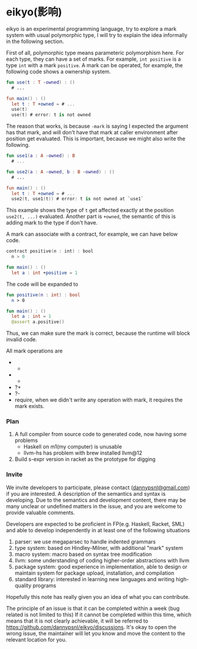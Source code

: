 # eikyo(影响)

eikyo is an experimental programming language, try to explore a mark system with usual polymorphic type, I will try to explain the idea informally in the following section.

First of all, polymorphic type means parameteric polymorphism here. For each type, they can have a set of marks. For example, `int positive` is a type `int` with a mark `positive`. A mark can be operated, for example, the following code shows a ownership system.

```kt
fun use(t : T -owned) : ()
  # ...

fun main() : ()
  let t : T +owned = # ...
  use(t)
  use(t) # error: t is not owned
```

The reason that works, is because `-mark` is saying I expected the argument has that mark, and will don't have that mark at caller environment after position get evaluated. This is important, because we might also write the following.

```kt
fun use1(a : A -owned) : B
  # ...

fun use2(a : A -owned, b : B -owned) : ()
  # ...

fun main() : ()
  let t : T +owned = # ...
  use2(t, use1(t)) # error: t is not owned at `use1`
```

This example shows the type of `t` get affected exactly at the position `use2(t, ...)` evaluated. Another part is `+owned`, the semantic of this is adding mark to the type if don't have.

A mark can associate with a contract, for example, we can have below code.

```kt
contract positive(n : int) : bool
  n > 0

fun main() : ()
  let a : int +positive = 1
```

The code will be expanded to

```kt
fun positive(n : int) : bool
  n > 0

fun main() : ()
  let a : int = 1
  @assert a.positive()
```

Thus, we can make sure the mark is correct, because the runtime will block invalid code.

All mark operations are

- +
- -
- ?+
- ?-
- require, when we didn't write any operation with mark, it requires the mark exists.

### Plan

1. A full compiler from source code to generated code, now having some problems
   - Haskell on m1(my computer) is unusable
   - llvm-hs has problem with brew installed llvm@12
2. Build s-expr version in racket as the prototype for digging

### Invite

We invite developers to participate, please contact (dannypsnl@gmail.com) if you are interested. A description of the semantics and syntax is developing. Due to the semantics and development content, there may be many unclear or undefined matters in the issue, and you are welcome to provide valuable comments.

Developers are expected to be proficient in FP(e.g. Haskell, Racket, SML) and able to develop independently in at least one of the following situations

1. parser: we use megaparsec to handle indented grammars
2. type system: based on Hindley-Milner, with additional "mark" system
3. macro system: macro based on syntax tree modification
4. llvm: some understanding of coding higher-order abstractions with llvm
5. package system: good experience in implementation, able to design or maintain system for package upload, installation, and compilation
6. standard library: interested in learning new languages and writing high-quality programs

Hopefully this note has really given you an idea of what you can contribute.

The principle of an issue is that it can be completed within a week (bug related is not limited to this)
If it cannot be completed within this time, which means that it is not clearly achievable, it will be referred to https://github.com/dannypsnl/eikyo/discussions. It's okay to open the wrong issue, the maintainer will let you know and move the content to the relevant location for you.
